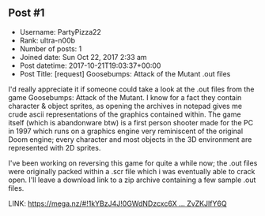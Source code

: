 ## Post #1
- Username: PartyPizza22
- Rank: ultra-n00b
- Number of posts: 1
- Joined date: Sun Oct 22, 2017 2:33 am
- Post datetime: 2017-10-21T19:03:37+00:00
- Post Title: [request] Goosebumps: Attack of the Mutant .out files

I'd really appreciate it if someone could take a look at the .out files from the game Goosebumps: Attack of the Mutant. I know for a fact they contain character & object sprites, as opening the archives in notepad gives me crude ascii representations of the graphics contained within. The game itself (which is abandonware btw) is a first person shooter made for the PC in 1997 which runs on a graphics engine very reminiscent of the original Doom engine; every character and most objects in the 3D environment are represented with 2D sprites.

I've been working on reversing this game for quite a while now; the .out files were originally packed within a .scr file which i was eventually able to crack open. I'll leave a download link to a zip archive containing a few sample .out files.

LINK: [https://mega.nz/#!1kYBzJ4J!0GWdNDzcxc6X ... ZvZKJlfY6Q](https://mega.nz/#!1kYBzJ4J!0GWdNDzcxc6XPdoU1ki1oyZR9qk__bSdhZvZKJlfY6Q)
